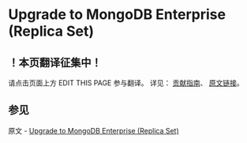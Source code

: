 # Upgrade to MongoDB Enterprise (Replica Set)

## ！本页翻译征集中！

请点击页面上方 EDIT THIS PAGE 参与翻译。
详见：
[贡献指南]( https://github.com/JinMuInfo/MongoDB-Manual-zh/blob/master/CONTRIBUTING.md )、
[原文链接](  https://docs.mongodb.com/manual/tutorial/upgrade-to-enterprise-replica-set/  )。

## 参见

原文 - [Upgrade to MongoDB Enterprise (Replica Set)]( https://docs.mongodb.com/manual/tutorial/upgrade-to-enterprise-replica-set/ )

